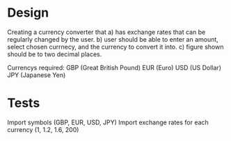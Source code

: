 Design
======

Creating a currency converter that 
 a) has exchange rates that can be regularly changed by the user.
 b) user should be able to enter an amount, select chosen currnecy, and the currency to convert it into.
 c) figure shown should be to two decimal places.
 
 Currencys required: GBP (Great British Pound) EUR (Euro) USD (US Dollar) JPY (Japanese Yen)
 
 Tests
 =====
 
 Import symbols (GBP, EUR, USD, JPY)
 Import exchange rates for each currency (1, 1.2, 1.6, 200)
 
